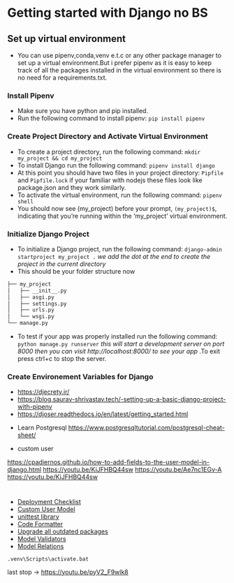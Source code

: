 # Getting started with Django no BS

## Set up virtual environment

- You can use pipenv,conda,venv e.t.c or any other package manager to set up a virtual environment.But i prefer pipenv as it is easy to keep track of all the packages installed in the virtual environment so there is no need for a requirements.txt.
<!-- why use virtual environment -->

### Install Pipenv

- Make sure you have python and pip installed.
- Run the following command to install pipenv:
  `pip install pipenv`

### Create Project Directory and Activate Virtual Environment

- To create a project directory, run the following command:
  `mkdir my_project && cd my_project`
- To install Django run the following command:
  `pipenv install django`
- At this point you should have two files in your project directory:
  `Pipfile` and `Pipfile.lock` if your familiar with nodejs these files look like package.json and they work similarly.
- To activate the virtual environment, run the following command:
  `pipenv shell`
- You should now see (my_project) before your prompt, `(my_project)$`, indicating that you’re running within the ‘my_project’ virtual environment.

### Initialize Django Project

- To initialize a Django project, run the following command:
  `django-admin startproject my_project .` _we add the dot at the end to create the project in the current directory_
- This should be your folder structure now

```bash
├── my_project
│   ├── __init__.py
│   ├── asgi.py
│   ├── settings.py
│   ├── urls.py
│   └── wsgi.py
└── manage.py
```

- To test if your app was properly installed run the following command:
  `python manage.py runserver` _this will start a development server on port 8000 then you can visit http://localhost:8000/ to see your app_ .To exit press ctrl+c to stop the server.

### Create Environement Variables for Django

- https://djecrety.ir/
- https://blog.saurav-shrivastav.tech/-setting-up-a-basic-django-project-with-pipenv
- https://djoser.readthedocs.io/en/latest/getting_started.html

<!--  -->

- Learn Postgresql
  https://www.postgresqltutorial.com/postgresql-cheat-sheet/

- custom user

https://cpadiernos.github.io/how-to-add-fields-to-the-user-model-in-django.html
https://youtu.be/KiJFHBQ44sw
https://youtu.be/Ae7nc1EGv-A
https://youtu.be/KiJFHBQ44sw

#

- [Deployment Checklist](https://docs.djangoproject.com/en/4.0/howto/deployment/checklist/)
- [Custom User Model](https://docs.djangoproject.com/en/4.0/topics/auth/customizing/#specifying-a-custom-user-model)
- [unittest library](https://docs.python.org/3/library/unittest.html)
- [Code Formatter](https://pypi.org/project/black/)
- [Upgrade all outdated packages](https://www.activestate.com/resources/quick-reads/how-to-update-all-python-packages/)
- [Model Validators](https://docs.djangoproject.com/en/2.2/ref/validators/)
- [Model Relations ](https://medium.com/django-rest/django-model-relations-63709bccb72d)

`.venv\Scripts\activate.bat`

last stop -> https://youtu.be/pyV2_F9wlk8

